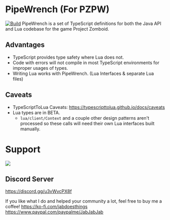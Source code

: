 
# PipeWrench (For PZPW)
[![Build](https://github.com/Konijima/pzpw-pipewrench/actions/workflows/Build.yml/badge.svg)](https://github.com/Konijima/pzpw-pipewrench/actions/workflows/Build.yml)
PipeWrench is a set of TypeScript definitions for both the Java API and Lua codebase for the game Project Zomboid.

## Advantages
- TypeScript provides type safety where Lua does not. 
- Code with errors will not compile in most TypeScript environments for improper usages of types.
- Writing Lua works with PipeWrench. (Lua Interfaces & separate Lua files)

## Caveats
- TypeScriptToLua Caveats: https://typescripttolua.github.io/docs/caveats
- Lua types are in BETA. 
  - `lua/client/Context` and a couple other design patterns aren't processed so these calls will need their own Lua interfaces built manually.

# Support

![](https://i.imgur.com/ZLnfTK4.png)

## Discord Server
https://discord.gg/u3vWvcPX8f

If you like what I do and helped your community a lot, feel free to buy me a coffee!
https://ko-fi.com/jabdoesthings
https://www.paypal.com/paypalme/JabJabJab
